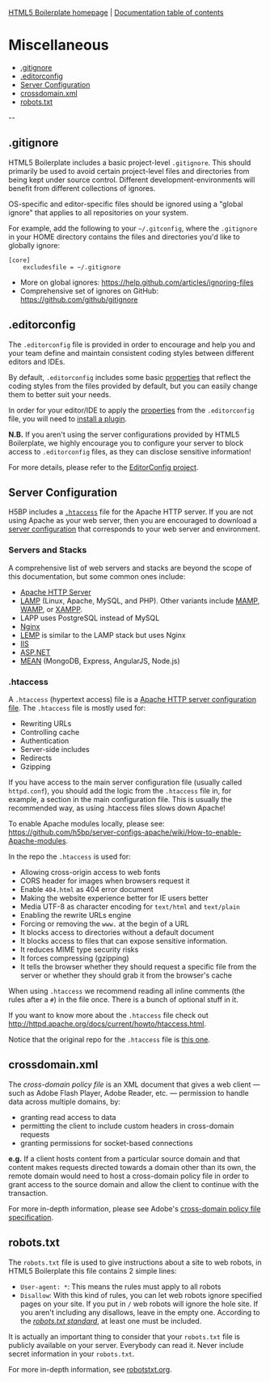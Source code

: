 [HTML5 Boilerplate homepage](http://html5boilerplate.com) | [Documentation
table of contents](TOC.md)

# Miscellaneous

* [.gitignore](#gitignore)
* [.editorconfig](#editorconfig)
* [Server Configuration](#server-configuration)
* [crossdomain.xml](#crossdomainxml)
* [robots.txt](#robotstxt)

--

## .gitignore

HTML5 Boilerplate includes a basic project-level `.gitignore`. This should
primarily be used to avoid certain project-level files and directories from
being kept under source control. Different development-environments will
benefit from different collections of ignores.

OS-specific and editor-specific files should be ignored using a "global
ignore" that applies to all repositories on your system.

For example, add the following to your `~/.gitconfig`, where the `.gitignore`
in your HOME directory contains the files and directories you'd like to
globally ignore:

```gitignore
[core]
    excludesfile = ~/.gitignore
```

* More on global ignores: https://help.github.com/articles/ignoring-files
* Comprehensive set of ignores on GitHub: https://github.com/github/gitignore


## .editorconfig

The `.editorconfig` file is provided in order to encourage and help you and
your team define and maintain consistent coding styles between different
editors and IDEs.

By default, `.editorconfig` includes some basic
[properties](http://editorconfig.org/#supported-properties) that reflect the
coding styles from the files provided by default, but you can easily change
them to better suit your needs.

In order for your editor/IDE to apply the
[properties](http://editorconfig.org/#supported-properties) from the
`.editorconfig` file, you will need to [install a
plugin]( http://editorconfig.org/#download).

__N.B.__ If you aren't using the server configurations provided by HTML5
Boilerplate, we highly encourage you to configure your server to block
access to `.editorconfig` files, as they can disclose sensitive information!

For more details, please refer to the [EditorConfig
project](http://editorconfig.org/).


## Server Configuration

H5BP includes a [`.htaccess`](#htaccess) file for the Apache HTTP server. If you are not using
Apache as your web server, then you are encouraged to download a
[server configuration](https://github.com/h5bp/server-configs) that corresponds
to your web server and environment.


### Servers and Stacks

A comprehensive list of web servers and stacks are beyond the scope of this
documentation, but some common ones include:

* [Apache HTTP Server](http://httpd.apache.org/docs/trunk/getting-started.html)
 * [LAMP](http://en.wikipedia.org/wiki/LAMP_%28software_bundle%29)
(Linux, Apache, MySQL, and PHP).
Other variants include [MAMP](http://www.mamp.info/en/index.html),
[WAMP](http://www.wampserver.com/en/),
or [XAMPP](http://www.apachefriends.org/index.html).
 * LAPP uses PostgreSQL instead of MySQL
* [Nginx](http://wiki.nginx.org/GettingStarted)
 * [LEMP](http://www.chrisjohnston.org/ubuntu-tutorials/setting-up-a-lemp-stack-ubuntu-904)
is similar to the LAMP stack but uses Nginx
* [IIS](http://en.wikipedia.org/wiki/Internet_Information_Services)
 * [ASP.NET](http://www.asp.net/get-started)
* [MEAN](http://mean.io/) (MongoDB, Express, AngularJS, Node.js)


### .htaccess

A `.htaccess` (hypertext access) file is a
[Apache HTTP server configuration file](https://github.com/h5bp/server-configs-apache).
The `.htaccess` file is mostly used for:

* Rewriting URLs
* Controlling cache
* Authentication
* Server-side includes
* Redirects
* Gzipping

If you have access to the main server configuration file (usually called
`httpd.conf`), you should add the logic from the `.htaccess` file in, for
example, a <Directory> section in the main configuration file. This is usually
the recommended way, as using .htaccess files slows down Apache!

To enable Apache modules locally, please see:
https://github.com/h5bp/server-configs-apache/wiki/How-to-enable-Apache-modules.

In the repo the `.htaccess` is used for:

* Allowing cross-origin access to web fonts
* CORS header for images when browsers request it
* Enable `404.html` as 404 error document
* Making the website experience better for IE users better
* Media UTF-8 as character encoding for `text/html` and `text/plain`
* Enabling the rewrite URLs engine
* Forcing or removing the `www.` at the begin of a URL
* It blocks access to directories without a default document
* It blocks access to files that can expose sensitive information.
* It reduces MIME type security risks
* It forces compressing (gzipping)
* It tells the browser whether they should request a specific file from the
  server or whether they should grab it from the browser's cache

When using `.htaccess` we recommend reading all inline comments (the rules after
a `#`) in the file once. There is a bunch of optional stuff in it.

If you want to know more about the `.htaccess` file check out
http://httpd.apache.org/docs/current/howto/htaccess.html.

Notice that the original repo for the `.htaccess` file is [this
one](https://github.com/h5bp/server-configs-apache).


## crossdomain.xml

The _cross-domain policy file_ is an XML document that gives a web client —
such as Adobe Flash Player, Adobe Reader, etc. — permission to handle data
across multiple domains, by:

 * granting read access to data
 * permitting the client to include custom headers in cross-domain requests
 * granting permissions for socket-based connections

__e.g.__ If a client hosts content from a particular source domain and that
content makes requests directed towards a domain other than its own, the remote
domain would need to host a cross-domain policy file in order to grant access
to the source domain and allow the client to continue with the transaction.

For more in-depth information, please see Adobe's [cross-domain policy file
specification](http://www.adobe.com/devnet/articles/crossdomain_policy_file_spec.html).

## robots.txt

The `robots.txt` file is used to give instructions about a site to web robots,
in HTML5 Boilerplate this file contains 2 simple lines: 

* `User-agent: *`: This means the rules must apply to all robots
* `Disallow`: With this kind of rules, you can let web robots ignore specified 
pages on your site. If you put in `/` web robots will ignore the hole site. 
If you aren't including any disallows, leave in the empty one. According to the 
[_robots.txt standard_](http://www.robotstxt.org/orig.html), at least one
must be included.

It is actually an important thing to consider that your `robots.txt` file is
publicly available on your server. Everybody can read it. Never include secret
information in your `robots.txt`.

For more in-depth information, see [robotstxt.org](http://www.robotstxt.org/).
